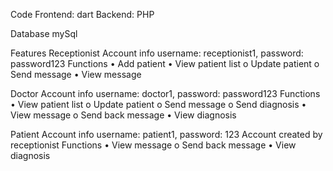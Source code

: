 Code
Frontend: dart
Backend: PHP



Database
mySql



Features
Receptionist 
Account info
username: receptionist1, password: password123
Functions
•	Add patient
•	View patient list
o	Update patient
o	Send message
•	View message

Doctor
Account info
username: doctor1, password: password123
Functions
•	View patient list
o	Update patient
o	Send message
o	Send diagnosis
•	View message
o	Send back message
•	View diagnosis

Patient
Account info
username: patient1, password: 123
Account created by receptionist
Functions
•	View message
o	Send back message
•	View diagnosis
